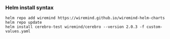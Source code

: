 ### Helm install syntax
```
helm repo add wiremind https://wiremind.github.io/wiremind-helm-charts
helm repo update
helm install cerebro-test wiremind/cerebro --version 2.0.3 -f custom-values.yaml
```
